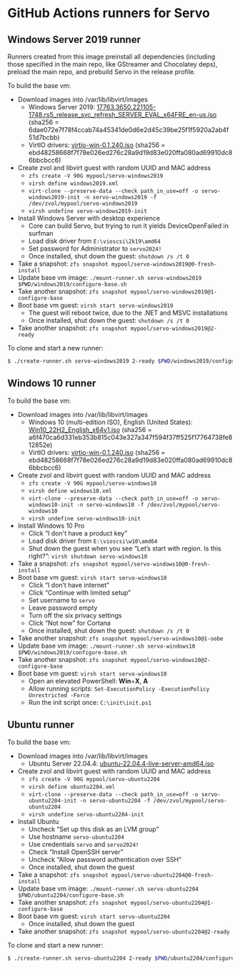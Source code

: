 GitHub Actions runners for Servo
================================

Windows Server 2019 runner
--------------------------

Runners created from this image preinstall all dependencies (including those specified in the main repo, like GStreamer and Chocolatey deps), preload the main repo, and prebuild Servo in the release profile.

To build the base vm:

- Download images into /var/lib/libvirt/images
    - Windows Server 2019: [17763.3650.221105-1748.rs5_release_svc_refresh_SERVER_EVAL_x64FRE_en-us.iso](https://software-static.download.prss.microsoft.com/dbazure/988969d5-f34g-4e03-ac9d-1f9786c66749/17763.3650.221105-1748.rs5_release_svc_refresh_SERVER_EVAL_x64FRE_en-us.iso) (sha256 = 6dae072e7f78f4ccab74a45341de0d6e2d45c39be25f1f5920a2ab4f51d7bcbb)
    - VirtIO drivers: [virtio-win-0.1.240.iso](https://fedorapeople.org/groups/virt/virtio-win/direct-downloads/archive-virtio/virtio-win-0.1.240-1/virtio-win-0.1.240.iso) (sha256 = ebd48258668f7f78e026ed276c28a9d19d83e020ffa080ad69910dc86bbcbcc6)
- Create zvol and libvirt guest with random UUID and MAC address
    - `zfs create -V 90G mypool/servo-windows2019`
    - `virsh define windows2019.xml`
    - `virt-clone --preserve-data --check path_in_use=off -o servo-windows2019-init -n servo-windows2019 -f /dev/zvol/mypool/servo-windows2019`
    - `virsh undefine servo-windows2019-init`
- Install Windows Server with desktop experience
    - Core can build Servo, but trying to run it yields DeviceOpenFailed in surfman
    - Load disk driver from `E:\vioscsi\2k19\amd64`
    - Set password for Administrator to `servo2024!`
    - Once installed, shut down the guest: `shutdown /s /t 0`
- Take a snapshot: `zfs snapshot mypool/servo-windows2019@0-fresh-install`
- Update base vm image: `./mount-runner.sh servo-windows2019 $PWD/windows2019/configure-base.sh`
- Take another snapshot: `zfs snapshot mypool/servo-windows2019@1-configure-base`
- Boot base vm guest: `virsh start servo-windows2019`
    - The guest will reboot twice, due to the .NET and MSVC installations
    - Once installed, shut down the guest: `shutdown /s /t 0`
- Take another snapshot: `zfs snapshot mypool/servo-windows2019@2-ready`

To clone and start a new runner:

```sh
$ ./create-runner.sh servo-windows2019 2-ready $PWD/windows2019/configure-runner.sh sudo -iu delan $PWD/register-runner.sh '..\a' Windows
```

Windows 10 runner
-----------------

To build the base vm:

- Download images into /var/lib/libvirt/images
    - Windows 10 (multi-edition ISO), English (United States): [Win10_22H2_English_x64v1.iso](https://www.microsoft.com/en-us/software-download/windows10ISO) (sha256 = a6f470ca6d331eb353b815c043e327a347f594f37ff525f17764738fe812852e)
    - VirtIO drivers: [virtio-win-0.1.240.iso](https://fedorapeople.org/groups/virt/virtio-win/direct-downloads/archive-virtio/virtio-win-0.1.240-1/virtio-win-0.1.240.iso) (sha256 = ebd48258668f7f78e026ed276c28a9d19d83e020ffa080ad69910dc86bbcbcc6)
- Create zvol and libvirt guest with random UUID and MAC address
    - `zfs create -V 90G mypool/servo-windows10`
    - `virsh define windows10.xml`
    - `virt-clone --preserve-data --check path_in_use=off -o servo-windows10-init -n servo-windows10 -f /dev/zvol/mypool/servo-windows10`
    - `virsh undefine servo-windows10-init`
- Install Windows 10 Pro
    - Click “I don't have a product key”
    - Load disk driver from `E:\vioscsi\w10\amd64`
    - Shut down the guest when you see “Let’s start with region. Is this right?”: `virsh shutdown servo-windows10`
- Take a snapshot: `zfs snapshot mypool/servo-windows10@0-fresh-install`
- Boot base vm guest: `virsh start servo-windows10`
    - Click “I don’t have internet”
    - Click “Continue with limited setup”
    - Set username to `servo`
    - Leave password empty
    - Turn off the six privacy settings
    - Click “Not now” for Cortana
    - Once installed, shut down the guest: `shutdown /s /t 0`
- Take another snapshot: `zfs snapshot mypool/servo-windows10@1-oobe`
- Update base vm image: `./mount-runner.sh servo-windows10 $PWD/windows2019/configure-base.sh`
- Take another snapshot: `zfs snapshot mypool/servo-windows10@2-configure-base`
- Boot base vm guest: `virsh start servo-windows10`
    - Open an elevated PowerShell: **Win**+**X**, **A**
    - Allow running scripts: `Set-ExecutionPolicy -ExecutionPolicy Unrestricted -Force`
    - Run the init script once: `C:\init\init.ps1`

Ubuntu runner
-------------

To build the base vm:

- Download images into /var/lib/libvirt/images
    - Ubuntu Server 22.04.4: [ubuntu-22.04.4-live-server-amd64.iso](http://mirror.internode.on.net/pub/ubuntu/releases/22.04.4/ubuntu-22.04.4-live-server-amd64.iso)
- Create zvol and libvirt guest with random UUID and MAC address
    - `zfs create -V 90G mypool/servo-ubuntu2204`
    - `virsh define ubuntu2204.xml`
    - `virt-clone --preserve-data --check path_in_use=off -o servo-ubuntu2204-init -n servo-ubuntu2204 -f /dev/zvol/mypool/servo-ubuntu2204`
    - `virsh undefine servo-ubuntu2204-init`
- Install Ubuntu
    - Uncheck “Set up this disk as an LVM group”
    - Use hostname `servo-ubuntu2204`
    - Use credentials `servo` and `servo2024!`
    - Check “Install OpenSSH server”
    - Uncheck “Allow password authentication over SSH”
    - Once installed, shut down the guest
- Take a snapshot: `zfs snapshot mypool/servo-ubuntu2204@0-fresh-install`
- Update base vm image: `./mount-runner.sh servo-ubuntu2204 $PWD/ubuntu2204/configure-base.sh`
- Take another snapshot: `zfs snapshot mypool/servo-ubuntu2204@1-configure-base`
- Boot base vm guest: `virsh start servo-ubuntu2204`
    - Once installed, shut down the guest
- Take another snapshot: `zfs snapshot mypool/servo-ubuntu2204@2-ready`

To clone and start a new runner:

```sh
$ ./create-runner.sh servo-ubuntu2204 2-ready $PWD/ubuntu2204/configure-runner.sh sudo -iu delan $PWD/register-runner.sh ../a Linux
```
